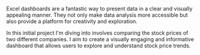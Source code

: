Excel dashboards are a fantastic way to present data in a clear and visually appealing manner. 
They not only make data analysis more accessible but also provide a platform for creativity and exploration.

In this initial project I'm diving into involves comparing the stock prices of two different companies. 
I aim to create a visually engaging and informative dashboard that allows users to explore and understand stock price trends.
